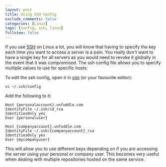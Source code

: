 ```yaml
---
layout: post
title: Using SSH Config
exclude_comments: false
categories: [Linux]
tags: [config, ssh, linux]
fullview: false
---
```


If you use [SSH](http://www.openssh.com/) on Linux a lot, you will know that having to specify the key each time you want to access a server is a pain. You really don't want to have a single key for all servers as you would need to revoke it globally in the event that it was compromised. The ssh config file allows you to specify multiple values to use for specific hosts:

To edit the ssh config, open it in [vim](http://www.vim.org/) (or your favourite editor):
~~~
vi ~/.ssh/config
~~~

Add the following to it:

~~~
Host {personalaccount}.unfuddle.com
IdentityFile ~/.ssh/id_rsa
IdentitiesOnly yes
User {personaluser}

Host {companyaccount}.unfuddle.com
IdentityFile ~/.ssh/{companyaccount}_rsa
IdentitiesOnly yes
User {mycompanyuser}
~~~

This will allow you to use different keys depending on if you are accessing the server using your personal or company user. This becomes very useful when dealing with multiple repositories hosted on the same service.
